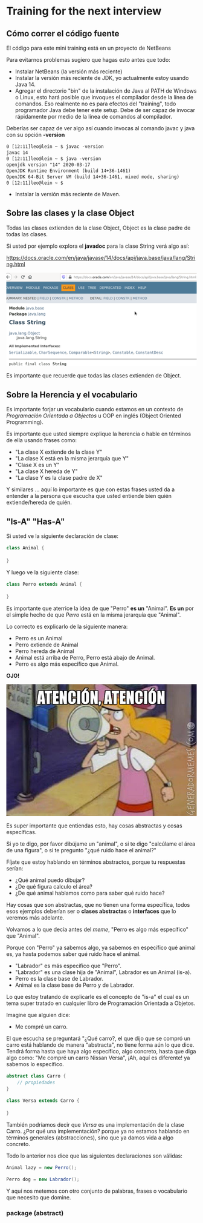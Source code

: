 # Training for the next interview

## Cómo correr el código fuente

El código para este mini training está en un proyecto de NetBeans

Para evitarnos problemas sugiero que hagas esto antes que todo:
- Instalar NetBeans (la versión más reciente)
- Instalar la versión más reciente de JDK, yo actualmente estoy usando
Java 14.
- Agregar el directorio "bin" de la instalación de Java al PATH de Windows
o Linux, esto hará posible que invoques el compilador desde la línea de comandos.
Eso realmente no es para efectos del "training", todo programador Java debe tener este setup.
Debe de ser capaz de invocar rápidamente por medio de la línea de comandos
al compilador.

Deberías ser capaz de ver algo así cuando invocas al comando javac y java con su opción **-version**

```
0 [12:11]leo@lein ~ $ javac -version
javac 14
0 [12:11]leo@lein ~ $ java -version
openjdk version "14" 2020-03-17
OpenJDK Runtime Environment (build 14+36-1461)
OpenJDK 64-Bit Server VM (build 14+36-1461, mixed mode, sharing)
0 [12:11]leo@lein ~ $ 
```
- Instalar la versión más reciente de Maven.

## Sobre las clases y la clase Object

Todas las clases extienden de la clase Object, Object es la clase padre de todas las clases.

Si usted por ejemplo explora el **javadoc** para la clase String verá algo así:

https://docs.oracle.com/en/java/javase/14/docs/api/java.base/java/lang/String.html

![imgs](imgs/string-object.png)

Es importante que recuerde que todas las clases extienden de Object.

## Sobre la Herencia y el vocabulario

Es importante forjar un vocabulario cuando estamos en un contexto de *Programación Orientada a Objectos* u OOP en inglés (Object Oriented Programming).

Es importante que usted siempre explique la herencia o hable en términos de ella usando frases como:

- "La clase X extiende de la clase Y"
- "La clase X está en la misma jerarquía que Y"
- "Clase X es un Y"
- "La clase X hereda de Y"
- "La clase Y es la clase padre de X"

Y similares ... aquí lo importante es que con estas frases usted da a entender a la persona que escucha
que usted entiende bien quién extiende/hereda de quién.

## "Is-A" "Has-A"

Si usted ve la siguiente declaración de clase:
```java
class Animal {

}
```

Y luego ve la siguiente clase:
```java
class Perro extends Animal {

}
```

Es importante que aterrice la idea de que "Perro" **es un** "Animal". **Es un** por el
simple hecho de que *Perro* está en la misma jerarquía que "Animal".

Lo correcto es explicarlo de la siguiente manera:

- Perro es un Animal
- Perro extiende de Animal
- Perro hereda de Animal
- Animal está arriba de Perro, Perro está abajo de Animal.
- Perro es algo más específico que Animal.

**OJO!**

![imgs](imgs/jelga.jpg)

Es super importante que entiendas esto, hay cosas abstractas y cosas específicas.

Si yo te digo, por favor dibújame un "animal", o si te digo "calcúlame el área de una figura", o si te pregunto "¿qué ruido hace el animal?"

Fíjate que estoy hablando en términos abstractos, porque tu respuestas serían:

- ¿Qué animal puedo dibujar?
- ¿De qué figura calculo el área?
- ¿De qué animal hablamos como para saber qué ruido hace?

Hay cosas que son abstractas, que no tienen una forma específica, todos esos ejemplos
deberían ser o **clases abstractas** o **interfaces** que lo veremos más adelante.

Volvamos a lo que decía antes del *meme*, "Perro es algo más específico" que "Animal".

Porque con "Perro" ya sabemos algo, ya sabemos en específico qué animal es, ya hasta
podemos saber qué ruido hace el animal.

- "Labrador" es más específico que "Perro".
- "Labrador" es una clase hija de "Animal", Labrador es un Animal (is-a).
- Perro es la clase base de Labrador.
- Animal es la clase base de Perro y de Labrador.

Lo que estoy tratando de explicarle es el concepto de "is-a" el cual es un tema super
tratado en cualquier libro de Programación Orientada a Objetos.

Imagine que alguien dice:
- Me compré un carro.

El que escucha se preguntará "¿Qué carro?, el que dijo que se compró un carro está hablando de manera "abstracta", no tiene forma aún lo que dice.
Tendrá forma hasta que haya algo específico, algo concreto, hasta que diga algo como:
"Me compré un carro Nissan Versa", ¡Ah, aquí es diferente! ya sabemos lo específico.

```java
abstract class Carro {
    // propiedades
}
```

```java
class Versa extends Carro {

}
```

También podríamos decir que *Versa* es una implementación de la clase Carro. ¿Por qué una implementación? porque ya no estamos hablando en términos generales (abstracciones), sino que 
ya damos vida a algo concreto.

Todo lo anterior nos dice que las siguientes declaraciones son válidas:

```java
Animal lazy = new Perro();
```

```java
Perro dog = new Labrador();
```
Y aquí nos metemos con otro conjunto de palabras, frases o vocabulario que necesito que domine.

### package (abstract)

